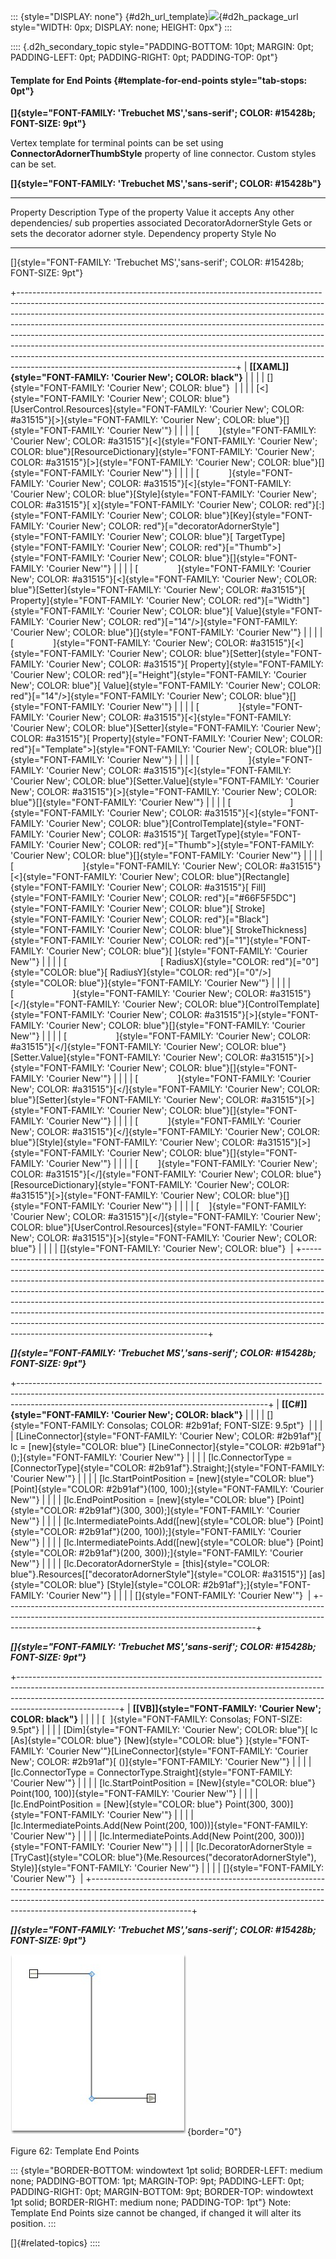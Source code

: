 ::: {style="DISPLAY: none"}
[](ms-xhelp:///?Id=d2h_url_template){#d2h_url_template}![](!package_url!){#d2h_package_url style="WIDTH: 0px; DISPLAY: none; HEIGHT: 0px"}
:::

:::: {.d2h_secondary_topic style="PADDING-BOTTOM: 10pt; MARGIN: 0pt; PADDING-LEFT: 0pt; PADDING-RIGHT: 0pt; PADDING-TOP: 0pt"}
#### Template for End Points {#template-for-end-points style="tab-stops: 0pt"}

**[]{style="FONT-FAMILY: 'Trebuchet MS','sans-serif'; COLOR: #15428b; FONT-SIZE: 9pt"}** 

Vertex template for terminal points can be set using **ConnectorAdornerThumbStyle** property of line connector. Custom styles can be set.

**[]{style="FONT-FAMILY: 'Trebuchet MS','sans-serif'; COLOR: #15428b"}** 

  ----------------------- ------------------------------------------- ---------------------- ------------------ ---------------------------------------------------
  Property                Description                                 Type of the property   Value it accepts   Any other dependencies/ sub properties associated
  DecoratorAdornerStyle   Gets or sets the decorator adorner style.   Dependency property    Style              No
  ----------------------- ------------------------------------------- ---------------------- ------------------ ---------------------------------------------------

[]{style="FONT-FAMILY: 'Trebuchet MS','sans-serif'; COLOR: #15428b; FONT-SIZE: 9pt"} 

+------------------------------------------------------------------------------------------------------------------------------------------------------------------------------------------------------------------------------------------------------------------------------------------------------------------------------------------------------------------------------------------------------------------------------------------------------------------------------------------------------------------------------------------------------------------------------------------------------------------------+
| **[\[XAML\]]{style="FONT-FAMILY: 'Courier New'; COLOR: black"}**                                                                                                                                                                                                                                                                                                                                                                                                                                                                                                                                                       |
|                                                                                                                                                                                                                                                                                                                                                                                                                                                                                                                                                                                                                        |
| []{style="FONT-FAMILY: 'Courier New'; COLOR: blue"}                                                                                                                                                                                                                                                                                                                                                                                                                                                                                                                                                                    |
|                                                                                                                                                                                                                                                                                                                                                                                                                                                                                                                                                                                                                        |
| [\<]{style="FONT-FAMILY: 'Courier New'; COLOR: blue"}[UserControl.Resources]{style="FONT-FAMILY: 'Courier New'; COLOR: #a31515"}[\>]{style="FONT-FAMILY: 'Courier New'; COLOR: blue"}[]{style="FONT-FAMILY: 'Courier New'"}                                                                                                                                                                                                                                                                                                                                                                                            |
|                                                                                                                                                                                                                                                                                                                                                                                                                                                                                                                                                                                                                        |
| [        ]{style="FONT-FAMILY: 'Courier New'; COLOR: #a31515"}[\<]{style="FONT-FAMILY: 'Courier New'; COLOR: blue"}[ResourceDictionary]{style="FONT-FAMILY: 'Courier New'; COLOR: #a31515"}[\>]{style="FONT-FAMILY: 'Courier New'; COLOR: blue"}[]{style="FONT-FAMILY: 'Courier New'"}                                                                                                                                                                                                                                                                                                                                 |
|                                                                                                                                                                                                                                                                                                                                                                                                                                                                                                                                                                                                                        |
| [            ]{style="FONT-FAMILY: 'Courier New'; COLOR: #a31515"}[\<]{style="FONT-FAMILY: 'Courier New'; COLOR: blue"}[Style]{style="FONT-FAMILY: 'Courier New'; COLOR: #a31515"}[ x]{style="FONT-FAMILY: 'Courier New'; COLOR: red"}[:]{style="FONT-FAMILY: 'Courier New'; COLOR: blue"}[Key]{style="FONT-FAMILY: 'Courier New'; COLOR: red"}[=\"decoratorAdornerStyle\"]{style="FONT-FAMILY: 'Courier New'; COLOR: blue"}[ TargetType]{style="FONT-FAMILY: 'Courier New'; COLOR: red"}[=\"Thumb\"\>]{style="FONT-FAMILY: 'Courier New'; COLOR: blue"}[]{style="FONT-FAMILY: 'Courier New'"}                         |
|                                                                                                                                                                                                                                                                                                                                                                                                                                                                                                                                                                                                                        |
| [                ]{style="FONT-FAMILY: 'Courier New'; COLOR: #a31515"}[\<]{style="FONT-FAMILY: 'Courier New'; COLOR: blue"}[Setter]{style="FONT-FAMILY: 'Courier New'; COLOR: #a31515"}[ Property]{style="FONT-FAMILY: 'Courier New'; COLOR: red"}[=\"Width\"]{style="FONT-FAMILY: 'Courier New'; COLOR: blue"}[ Value]{style="FONT-FAMILY: 'Courier New'; COLOR: red"}[=\"14\"/\>]{style="FONT-FAMILY: 'Courier New'; COLOR: blue"}[]{style="FONT-FAMILY: 'Courier New'"}                                                                                                                                             |
|                                                                                                                                                                                                                                                                                                                                                                                                                                                                                                                                                                                                                        |
| [                ]{style="FONT-FAMILY: 'Courier New'; COLOR: #a31515"}[\<]{style="FONT-FAMILY: 'Courier New'; COLOR: blue"}[Setter]{style="FONT-FAMILY: 'Courier New'; COLOR: #a31515"}[ Property]{style="FONT-FAMILY: 'Courier New'; COLOR: red"}[=\"Height\"]{style="FONT-FAMILY: 'Courier New'; COLOR: blue"}[ Value]{style="FONT-FAMILY: 'Courier New'; COLOR: red"}[=\"14\"/\>]{style="FONT-FAMILY: 'Courier New'; COLOR: blue"}[]{style="FONT-FAMILY: 'Courier New'"}                                                                                                                                            |
|                                                                                                                                                                                                                                                                                                                                                                                                                                                                                                                                                                                                                        |
| [                ]{style="FONT-FAMILY: 'Courier New'; COLOR: #a31515"}[\<]{style="FONT-FAMILY: 'Courier New'; COLOR: blue"}[Setter]{style="FONT-FAMILY: 'Courier New'; COLOR: #a31515"}[ Property]{style="FONT-FAMILY: 'Courier New'; COLOR: red"}[=\"Template\"\>]{style="FONT-FAMILY: 'Courier New'; COLOR: blue"}[]{style="FONT-FAMILY: 'Courier New'"}                                                                                                                                                                                                                                                             |
|                                                                                                                                                                                                                                                                                                                                                                                                                                                                                                                                                                                                                        |
| [                    ]{style="FONT-FAMILY: 'Courier New'; COLOR: #a31515"}[\<]{style="FONT-FAMILY: 'Courier New'; COLOR: blue"}[Setter.Value]{style="FONT-FAMILY: 'Courier New'; COLOR: #a31515"}[\>]{style="FONT-FAMILY: 'Courier New'; COLOR: blue"}[]{style="FONT-FAMILY: 'Courier New'"}                                                                                                                                                                                                                                                                                                                           |
|                                                                                                                                                                                                                                                                                                                                                                                                                                                                                                                                                                                                                        |
| [                        ]{style="FONT-FAMILY: 'Courier New'; COLOR: #a31515"}[\<]{style="FONT-FAMILY: 'Courier New'; COLOR: blue"}[ControlTemplate]{style="FONT-FAMILY: 'Courier New'; COLOR: #a31515"}[ TargetType]{style="FONT-FAMILY: 'Courier New'; COLOR: red"}[=\"Thumb\"\>]{style="FONT-FAMILY: 'Courier New'; COLOR: blue"}[]{style="FONT-FAMILY: 'Courier New'"}                                                                                                                                                                                                                                             |
|                                                                                                                                                                                                                                                                                                                                                                                                                                                                                                                                                                                                                        |
| [                            ]{style="FONT-FAMILY: 'Courier New'; COLOR: #a31515"}[\<]{style="FONT-FAMILY: 'Courier New'; COLOR: blue"}[Rectangle]{style="FONT-FAMILY: 'Courier New'; COLOR: #a31515"}[ Fill]{style="FONT-FAMILY: 'Courier New'; COLOR: red"}[=\"#66F5F5DC\"]{style="FONT-FAMILY: 'Courier New'; COLOR: blue"}[ Stroke]{style="FONT-FAMILY: 'Courier New'; COLOR: red"}[=\"Black\"]{style="FONT-FAMILY: 'Courier New'; COLOR: blue"}[ StrokeThickness]{style="FONT-FAMILY: 'Courier New'; COLOR: red"}[=\"1\"]{style="FONT-FAMILY: 'Courier New'; COLOR: blue"}[ ]{style="FONT-FAMILY: 'Courier New'"} |
|                                                                                                                                                                                                                                                                                                                                                                                                                                                                                                                                                                                                                        |
| [                                      [ RadiusX]{style="COLOR: red"}[=\"0\"]{style="COLOR: blue"}[ RadiusY]{style="COLOR: red"}[=\"0\"/\>]{style="COLOR: blue"}]{style="FONT-FAMILY: 'Courier New'"}                                                                                                                                                                                                                                                                                                                                                                                                                  |
|                                                                                                                                                                                                                                                                                                                                                                                                                                                                                                                                                                                                                        |
| [                        ]{style="FONT-FAMILY: 'Courier New'; COLOR: #a31515"}[\</]{style="FONT-FAMILY: 'Courier New'; COLOR: blue"}[ControlTemplate]{style="FONT-FAMILY: 'Courier New'; COLOR: #a31515"}[\>]{style="FONT-FAMILY: 'Courier New'; COLOR: blue"}[]{style="FONT-FAMILY: 'Courier New'"}                                                                                                                                                                                                                                                                                                                   |
|                                                                                                                                                                                                                                                                                                                                                                                                                                                                                                                                                                                                                        |
| [                    ]{style="FONT-FAMILY: 'Courier New'; COLOR: #a31515"}[\</]{style="FONT-FAMILY: 'Courier New'; COLOR: blue"}[Setter.Value]{style="FONT-FAMILY: 'Courier New'; COLOR: #a31515"}[\>]{style="FONT-FAMILY: 'Courier New'; COLOR: blue"}[]{style="FONT-FAMILY: 'Courier New'"}                                                                                                                                                                                                                                                                                                                          |
|                                                                                                                                                                                                                                                                                                                                                                                                                                                                                                                                                                                                                        |
| [                ]{style="FONT-FAMILY: 'Courier New'; COLOR: #a31515"}[\</]{style="FONT-FAMILY: 'Courier New'; COLOR: blue"}[Setter]{style="FONT-FAMILY: 'Courier New'; COLOR: #a31515"}[\>]{style="FONT-FAMILY: 'Courier New'; COLOR: blue"}[]{style="FONT-FAMILY: 'Courier New'"}                                                                                                                                                                                                                                                                                                                                    |
|                                                                                                                                                                                                                                                                                                                                                                                                                                                                                                                                                                                                                        |
| [            ]{style="FONT-FAMILY: 'Courier New'; COLOR: #a31515"}[\</]{style="FONT-FAMILY: 'Courier New'; COLOR: blue"}[Style]{style="FONT-FAMILY: 'Courier New'; COLOR: #a31515"}[\>]{style="FONT-FAMILY: 'Courier New'; COLOR: blue"}[]{style="FONT-FAMILY: 'Courier New'"}                                                                                                                                                                                                                                                                                                                                         |
|                                                                                                                                                                                                                                                                                                                                                                                                                                                                                                                                                                                                                        |
| [        ]{style="FONT-FAMILY: 'Courier New'; COLOR: #a31515"}[\</]{style="FONT-FAMILY: 'Courier New'; COLOR: blue"}[ResourceDictionary]{style="FONT-FAMILY: 'Courier New'; COLOR: #a31515"}[\>]{style="FONT-FAMILY: 'Courier New'; COLOR: blue"}[]{style="FONT-FAMILY: 'Courier New'"}                                                                                                                                                                                                                                                                                                                                |
|                                                                                                                                                                                                                                                                                                                                                                                                                                                                                                                                                                                                                        |
| [    ]{style="FONT-FAMILY: 'Courier New'; COLOR: #a31515"}[\</]{style="FONT-FAMILY: 'Courier New'; COLOR: blue"}[UserControl.Resources]{style="FONT-FAMILY: 'Courier New'; COLOR: #a31515"}[\>]{style="FONT-FAMILY: 'Courier New'; COLOR: blue"}                                                                                                                                                                                                                                                                                                                                                                       |
|                                                                                                                                                                                                                                                                                                                                                                                                                                                                                                                                                                                                                        |
| []{style="FONT-FAMILY: 'Courier New'; COLOR: blue"}                                                                                                                                                                                                                                                                                                                                                                                                                                                                                                                                                                    |
+------------------------------------------------------------------------------------------------------------------------------------------------------------------------------------------------------------------------------------------------------------------------------------------------------------------------------------------------------------------------------------------------------------------------------------------------------------------------------------------------------------------------------------------------------------------------------------------------------------------------+

***[]{style="FONT-FAMILY: 'Trebuchet MS','sans-serif'; COLOR: #15428b; FONT-SIZE: 9pt"}*** 

+--------------------------------------------------------------------------------------------------------------------------------------------------------------------------------------------------------------------------+
| **[\[C#\]]{style="FONT-FAMILY: 'Courier New'; COLOR: black"}**                                                                                                                                                           |
|                                                                                                                                                                                                                          |
| []{style="FONT-FAMILY: Consolas; COLOR: #2b91af; FONT-SIZE: 9.5pt"}                                                                                                                                                      |
|                                                                                                                                                                                                                          |
| [LineConnector]{style="FONT-FAMILY: 'Courier New'; COLOR: #2b91af"}[ lc = [new]{style="COLOR: blue"} [LineConnector]{style="COLOR: #2b91af"}();]{style="FONT-FAMILY: 'Courier New'"}                                     |
|                                                                                                                                                                                                                          |
| [lc.ConnectorType = [ConnectorType]{style="COLOR: #2b91af"}.Straight;]{style="FONT-FAMILY: 'Courier New'"}                                                                                                               |
|                                                                                                                                                                                                                          |
| [lc.StartPointPosition = [new]{style="COLOR: blue"} [Point]{style="COLOR: #2b91af"}(100, 100);]{style="FONT-FAMILY: 'Courier New'"}                                                                                      |
|                                                                                                                                                                                                                          |
| [lc.EndPointPosition = [new]{style="COLOR: blue"} [Point]{style="COLOR: #2b91af"}(300, 300);]{style="FONT-FAMILY: 'Courier New'"}                                                                                        |
|                                                                                                                                                                                                                          |
| [lc.IntermediatePoints.Add([new]{style="COLOR: blue"} [Point]{style="COLOR: #2b91af"}(200, 100));]{style="FONT-FAMILY: 'Courier New'"}                                                                                   |
|                                                                                                                                                                                                                          |
| [lc.IntermediatePoints.Add([new]{style="COLOR: blue"} [Point]{style="COLOR: #2b91af"}(200, 300));]{style="FONT-FAMILY: 'Courier New'"}                                                                                   |
|                                                                                                                                                                                                                          |
| [lc.DecoratorAdornerStyle = [this]{style="COLOR: blue"}.Resources\[[\"decoratorAdornerStyle\"]{style="COLOR: #a31515"}\] [as]{style="COLOR: blue"} [Style]{style="COLOR: #2b91af"};]{style="FONT-FAMILY: 'Courier New'"} |
|                                                                                                                                                                                                                          |
| []{style="FONT-FAMILY: 'Courier New'"}                                                                                                                                                                                   |
+--------------------------------------------------------------------------------------------------------------------------------------------------------------------------------------------------------------------------+

***[]{style="FONT-FAMILY: 'Trebuchet MS','sans-serif'; COLOR: #15428b; FONT-SIZE: 9pt"}*** 

+-------------------------------------------------------------------------------------------------------------------------------------------------------------------------------------------------------------------------------------------------------------------+
| **[\[VB\]]{style="FONT-FAMILY: 'Courier New'; COLOR: black"}**                                                                                                                                                                                                    |
|                                                                                                                                                                                                                                                                   |
| [  ]{style="FONT-FAMILY: Consolas; FONT-SIZE: 9.5pt"}                                                                                                                                                                                                             |
|                                                                                                                                                                                                                                                                   |
| [Dim]{style="FONT-FAMILY: 'Courier New'; COLOR: blue"}[ lc [As]{style="COLOR: blue"} [New]{style="COLOR: blue"} ]{style="FONT-FAMILY: 'Courier New'"}[LineConnector]{style="FONT-FAMILY: 'Courier New'; COLOR: #2b91af"}[ ()]{style="FONT-FAMILY: 'Courier New'"} |
|                                                                                                                                                                                                                                                                   |
| [lc.ConnectorType = ConnectorType.Straight]{style="FONT-FAMILY: 'Courier New'"}                                                                                                                                                                                   |
|                                                                                                                                                                                                                                                                   |
| [lc.StartPointPosition = [New]{style="COLOR: blue"} Point(100, 100)]{style="FONT-FAMILY: 'Courier New'"}                                                                                                                                                          |
|                                                                                                                                                                                                                                                                   |
| [lc.EndPointPosition = [New]{style="COLOR: blue"} Point(300, 300)]{style="FONT-FAMILY: 'Courier New'"}                                                                                                                                                            |
|                                                                                                                                                                                                                                                                   |
| [lc.IntermediatePoints.Add(New Point(200, 100))]{style="FONT-FAMILY: 'Courier New'"}                                                                                                                                                                              |
|                                                                                                                                                                                                                                                                   |
| [lc.IntermediatePoints.Add(New Point(200, 300))]{style="FONT-FAMILY: 'Courier New'"}                                                                                                                                                                              |
|                                                                                                                                                                                                                                                                   |
| [lc.DecoratorAdornerStyle = [TryCast]{style="COLOR: blue"}(Me.Resources(\"decoratorAdornerStyle\"), Style)]{style="FONT-FAMILY: 'Courier New'"}                                                                                                                   |
|                                                                                                                                                                                                                                                                   |
| []{style="FONT-FAMILY: 'Courier New'"}                                                                                                                                                                                                                            |
+-------------------------------------------------------------------------------------------------------------------------------------------------------------------------------------------------------------------------------------------------------------------+

***[]{style="FONT-FAMILY: 'Trebuchet MS','sans-serif'; COLOR: #15428b; FONT-SIZE: 9pt"}*** 

![](ImagesExt/image62_70.jpg){border="0"}

Figure 62: Template End Points

::: {style="BORDER-BOTTOM: windowtext 1pt solid; BORDER-LEFT: medium none; PADDING-BOTTOM: 1pt; MARGIN-TOP: 9pt; PADDING-LEFT: 0pt; PADDING-RIGHT: 0pt; MARGIN-BOTTOM: 9pt; BORDER-TOP: windowtext 1pt solid; BORDER-RIGHT: medium none; PADDING-TOP: 1pt"}
Note: Template End Points size cannot be changed, if changed it will alter its position.
:::

[]{#related-topics}
::::
